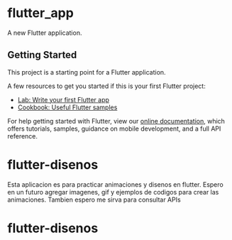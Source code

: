 # flutter_app

A new Flutter application.

## Getting Started

This project is a starting point for a Flutter application.

A few resources to get you started if this is your first Flutter project:

- [Lab: Write your first Flutter app](https://flutter.io/docs/get-started/codelab)
- [Cookbook: Useful Flutter samples](https://flutter.io/docs/cookbook)

For help getting started with Flutter, view our 
[online documentation](https://flutter.io/docs), which offers tutorials, 
samples, guidance on mobile development, and a full API reference.
# flutter-disenos

Esta aplicacion es para practicar animaciones y disenos en flutter.
Espero en un futuro agregar imagenes, gif y ejemplos de codigos para crear las animaciones.
Tambien espero me sirva para consultar APIs
# flutter-disenos
